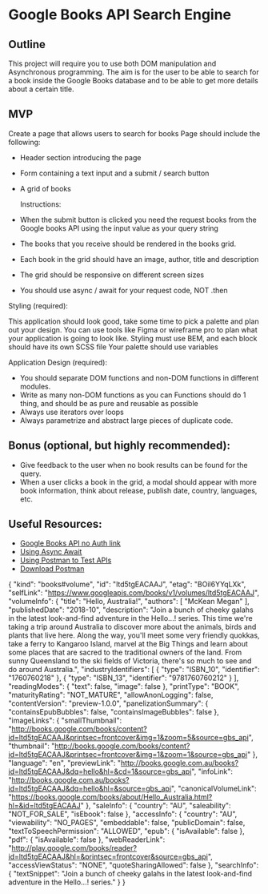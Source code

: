# Google Books API Search Engine

## Outline

This project will require you to use both DOM manipulation and Asynchronous programming.
The aim is for the user to be able to search for a book inside the Google Books database and to be able to get more details about a certain title.

## MVP

Create a page that allows users to search for books
Page should include the following:

-   Header section introducing the page
-   Form containing a text input and a submit / search button
-   A grid of books

    Instructions:

-   When the submit button is clicked you need the request books from the Google books API using the input value as your query string
-   The books that you receive should be rendered in the books grid.
-   Each book in the grid should have an image, author, title and description
-   The grid should be responsive on different screen sizes
-   You should use async / await for your request code, NOT .then

Styling (required):

This application should look good, take some time to pick a palette and plan out your design. You can use tools like Figma or wireframe pro to plan what your application is going to look like.
Styling must use BEM, and each block should have its own SCSS file Your palette should use variables

Application Design (required):

-   You should separate DOM functions and non-DOM functions in different modules.
-   Write as many non-DOM functions as you can Functions should do 1 thing, and should be as pure and reusable as possible
-   Always use iterators over loops
-   Always parametrize and abstract large pieces of duplicate code.

## Bonus (optional, but highly recommended):

-   Give feedback to the user when no book results can be found for the query.
-   When a user clicks a book in the grid, a modal should appear with more book information, think about release, publish date, country, languages, etc.

## Useful Resources:

-   [Google Books API no Auth link](https://developers.google.com/books/docs/v1/using#WorkingVolumes)
-   [Using Async Await](https://dmitripavlutin.com/javascript-fetch-async-await/)
-   [Using Postman to Test APIs](https://www.blazemeter.com/blog/how-use-postman-test-apis)
-   [Download Postman](https://www.postman.com/downloads/)

{
  "kind": "books#volume",
  "id": "ltd5tgEACAAJ",
  "etag": "BOil6YYqLXk",
  "selfLink": "https://www.googleapis.com/books/v1/volumes/ltd5tgEACAAJ",
  "volumeInfo": {
    "title": "Hello, Australia!",
    "authors": [
      "McKean Megan"
    ],
    "publishedDate": "2018-10",
    "description": "Join a bunch of cheeky galahs in the latest look-and-find adventure in the Hello...! series. This time we're taking a trip around Australia to discover more about the animals, birds and plants that live here. Along the way, you'll meet some very friendly quokkas, take a ferry to Kangaroo Island, marvel at the Big Things and learn about some places that are sacred to the traditional owners of the land. From sunny Queensland to the ski fields of Victoria, there's so much to see and do around Australia.",
    "industryIdentifiers": [
      {
        "type": "ISBN_10",
        "identifier": "1760760218"
      },
      {
        "type": "ISBN_13",
        "identifier": "9781760760212"
      }
    ],
    "readingModes": {
      "text": false,
      "image": false
    },
    "printType": "BOOK",
    "maturityRating": "NOT_MATURE",
    "allowAnonLogging": false,
    "contentVersion": "preview-1.0.0",
    "panelizationSummary": {
      "containsEpubBubbles": false,
      "containsImageBubbles": false
    },
    "imageLinks": {
      "smallThumbnail": "http://books.google.com/books/content?id=ltd5tgEACAAJ&printsec=frontcover&img=1&zoom=5&source=gbs_api",
      "thumbnail": "http://books.google.com/books/content?id=ltd5tgEACAAJ&printsec=frontcover&img=1&zoom=1&source=gbs_api"
    },
    "language": "en",
    "previewLink": "http://books.google.com.au/books?id=ltd5tgEACAAJ&dq=hello&hl=&cd=1&source=gbs_api",
    "infoLink": "http://books.google.com.au/books?id=ltd5tgEACAAJ&dq=hello&hl=&source=gbs_api",
    "canonicalVolumeLink": "https://books.google.com/books/about/Hello_Australia.html?hl=&id=ltd5tgEACAAJ"
  },
  "saleInfo": {
    "country": "AU",
    "saleability": "NOT_FOR_SALE",
    "isEbook": false
  },
  "accessInfo": {
    "country": "AU",
    "viewability": "NO_PAGES",
    "embeddable": false,
    "publicDomain": false,
    "textToSpeechPermission": "ALLOWED",
    "epub": {
      "isAvailable": false
    },
    "pdf": {
      "isAvailable": false
    },
    "webReaderLink": "http://play.google.com/books/reader?id=ltd5tgEACAAJ&hl=&printsec=frontcover&source=gbs_api",
    "accessViewStatus": "NONE",
    "quoteSharingAllowed": false
  },
  "searchInfo": {
    "textSnippet": "Join a bunch of cheeky galahs in the latest look-and-find adventure in the Hello...! series."
  }
}